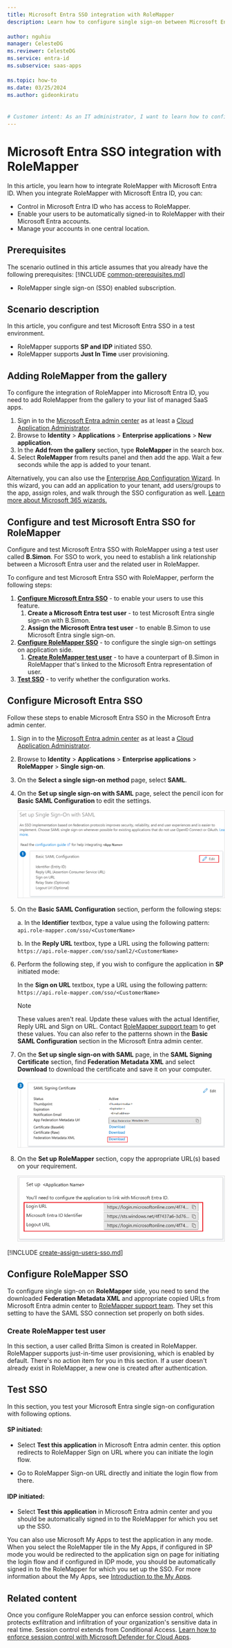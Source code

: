```yaml
---
title: Microsoft Entra SSO integration with RoleMapper
description: Learn how to configure single sign-on between Microsoft Entra ID and RoleMapper.

author: nguhiu
manager: CelesteDG
ms.reviewer: CelesteDG
ms.service: entra-id
ms.subservice: saas-apps

ms.topic: how-to
ms.date: 03/25/2024
ms.author: gideonkiratu


# Customer intent: As an IT administrator, I want to learn how to configure single sign-on between Microsoft Entra ID and RoleMapper so that I can control who has access to RoleMapper, enable automatic sign-in with Microsoft Entra accounts, and manage my accounts in one central location.
---
```


# Microsoft Entra SSO integration with RoleMapper

In this article,  you learn how to integrate RoleMapper with Microsoft Entra ID. When you integrate RoleMapper with Microsoft Entra ID, you can:

* Control in Microsoft Entra ID who has access to RoleMapper.
* Enable your users to be automatically signed-in to RoleMapper with their Microsoft Entra accounts.
* Manage your accounts in one central location.

## Prerequisites
The scenario outlined in this article assumes that you already have the following prerequisites:
[!INCLUDE [common-prerequisites.md](~/identity/saas-apps/includes/common-prerequisites.md)]
* RoleMapper single sign-on (SSO) enabled subscription.

## Scenario description

In this article,  you configure and test Microsoft Entra SSO in a test environment.

* RoleMapper supports **SP and IDP** initiated SSO.
* RoleMapper supports **Just In Time** user provisioning.

## Adding RoleMapper from the gallery

To configure the integration of RoleMapper into Microsoft Entra ID, you need to add RoleMapper from the gallery to your list of managed SaaS apps.

1. Sign in to the [Microsoft Entra admin center](https://entra.microsoft.com) as at least a [Cloud Application Administrator](~/identity/role-based-access-control/permissions-reference.md#cloud-application-administrator).
1. Browse to **Identity** > **Applications** > **Enterprise applications** > **New application**.
1. In the **Add from the gallery** section, type **RoleMapper** in the search box.
1. Select **RoleMapper** from results panel and then add the app. Wait a few seconds while the app is added to your tenant.

Alternatively, you can also use the [Enterprise App Configuration Wizard](https://portal.office.com/AdminPortal/home?Q=Docs#/azureadappintegration). In this wizard, you can add an application to your tenant, add users/groups to the app, assign roles, and walk through the SSO configuration as well. [Learn more about Microsoft 365 wizards.](/microsoft-365/admin/misc/azure-ad-setup-guides)

## Configure and test Microsoft Entra SSO for RoleMapper

Configure and test Microsoft Entra SSO with RoleMapper using a test user called **B.Simon**. For SSO to work, you need to establish a link relationship between a Microsoft Entra user and the related user in RoleMapper.

To configure and test Microsoft Entra SSO with RoleMapper, perform the following steps:

1. **[Configure Microsoft Entra SSO](#configure-microsoft-entra-sso)** - to enable your users to use this feature.
    1. **Create a Microsoft Entra test user** - to test Microsoft Entra single sign-on with B.Simon.
    1. **Assign the Microsoft Entra test user** - to enable B.Simon to use Microsoft Entra single sign-on.
1. **[Configure RoleMapper SSO](#configure-rolemapper-sso)** - to configure the single sign-on settings on application side.
    1. **[Create RoleMapper test user](#create-rolemapper-test-user)** - to have a counterpart of B.Simon in RoleMapper that's linked to the Microsoft Entra representation of user.
1. **[Test SSO](#test-sso)** - to verify whether the configuration works.

## Configure Microsoft Entra SSO

Follow these steps to enable Microsoft Entra SSO in the Microsoft Entra admin center.

1. Sign in to the [Microsoft Entra admin center](https://entra.microsoft.com) as at least a [Cloud Application Administrator](~/identity/role-based-access-control/permissions-reference.md#cloud-application-administrator).
1. Browse to **Identity** > **Applications** > **Enterprise applications** > **RoleMapper** > **Single sign-on**.
1. On the **Select a single sign-on method** page, select **SAML**.
1. On the **Set up single sign-on with SAML** page, select the pencil icon for **Basic SAML Configuration** to edit the settings.

   ![Screenshot shows how to edit Basic SAML Configuration.](common/edit-urls.png "Basic Configuration")

1. On the **Basic SAML Configuration** section, perform the following steps:

    a. In the **Identifier** textbox, type a value using the following pattern:
    `api.role-mapper.com/sso/<CustomerName>`

    b. In the **Reply URL** textbox, type a URL using the following pattern:
    `https://api.role-mapper.com/sso/saml2/<CustomerName>`

1. Perform the following step, if you wish to configure the application in **SP** initiated mode:

	In the **Sign on URL** textbox, type a URL using the following pattern:
	`https://api.role-mapper.com/sso/<CustomerName>`

	> [!NOTE]
    > These values aren't real. Update these values with the actual Identifier, Reply URL and Sign on URL. Contact [RoleMapper support team](mailto:support@rolemapper.tech) to get these values. You can also refer to the patterns shown in the **Basic SAML Configuration** section in the Microsoft Entra admin center.

1. On the **Set up single sign-on with SAML** page, in the **SAML Signing Certificate** section, find **Federation Metadata XML** and select **Download** to download the certificate and save it on your computer.

	![Screenshot shows the Certificate download link.](common/metadataxml.png "Certificate")

1. On the **Set up RoleMapper** section, copy the appropriate URL(s) based on your requirement.

	![Screenshot shows to copy configuration URLs.](common/copy-configuration-urls.png "Metadata")

<a name='create-a-microsoft-entra-id-test-user'></a>

[!INCLUDE [create-assign-users-sso.md](~/identity/saas-apps/includes/create-assign-users-sso.md)]

## Configure RoleMapper SSO

To configure single sign-on on **RoleMapper** side, you need to send the downloaded **Federation Metadata XML** and appropriate copied URLs from Microsoft Entra admin center to [RoleMapper support team](mailto:support@rolemapper.tech). They set this setting to have the SAML SSO connection set properly on both sides.

### Create RoleMapper test user

In this section, a user called Britta Simon is created in RoleMapper. RoleMapper supports just-in-time user provisioning, which is enabled by default. There's no action item for you in this section. If a user doesn't already exist in RoleMapper, a new one is created after authentication.

## Test SSO 

In this section, you test your Microsoft Entra single sign-on configuration with following options.
 
#### SP initiated:
 
* Select **Test this application** in Microsoft Entra admin center. this option redirects to RoleMapper Sign on URL where you can initiate the login flow.  
 
* Go to RoleMapper Sign-on URL directly and initiate the login flow from there.
 
#### IDP initiated:
 
* Select **Test this application** in Microsoft Entra admin center and you should be automatically signed in to the RoleMapper for which you set up the SSO.
 
You can also use Microsoft My Apps to test the application in any mode. When you select the RoleMapper tile in the My Apps, if configured in SP mode you would be redirected to the application sign on page for initiating the login flow and if configured in IDP mode, you should be automatically signed in to the RoleMapper for which you set up the SSO. For more information about the My Apps, see [Introduction to the My Apps](https://support.microsoft.com/account-billing/sign-in-and-start-apps-from-the-my-apps-portal-2f3b1bae-0e5a-4a86-a33e-876fbd2a4510).

## Related content

Once you configure RoleMapper you can enforce session control, which protects exfiltration and infiltration of your organization's sensitive data in real time. Session control extends from Conditional Access. [Learn how to enforce session control with Microsoft Defender for Cloud Apps](/cloud-app-security/proxy-deployment-any-app).
